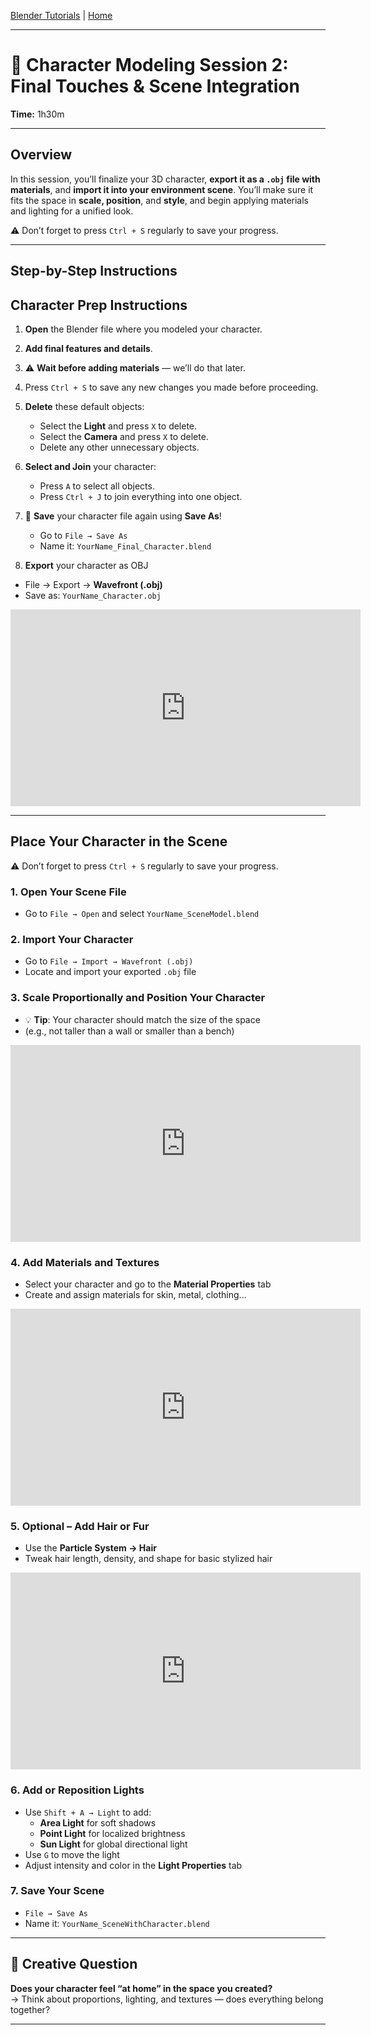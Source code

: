 [Blender Tutorials](README.md) | [Home](../../README.md)

-------------------------------------------------------------------------------

# 👾 Character Modeling Session 2: Final Touches & Scene Integration
**Time:** 1h30m

---

## Overview

In this session, you’ll finalize your 3D character, **export it as a `.obj` file with materials**, and **import it into your environment scene**. You’ll make sure it fits the space in **scale, position**, and **style**, and begin applying materials and lighting for a unified look.

⚠️ Don’t forget to press `Ctrl + S` regularly to save your progress.

---

## Step-by-Step Instructions

## Character Prep Instructions

1. **Open** the Blender file where you modeled your character.

2. **Add final features and details**.

3. ⚠️ **Wait before adding materials** — we’ll do that later.

4. Press `Ctrl + S` to save any new changes you made before proceeding.

5. **Delete** these default objects:
   - Select the **Light** and press `X` to delete.
   - Select the **Camera** and press `X` to delete.
   - Delete any other unnecessary objects.

6. **Select and Join** your character:
   - Press `A` to select all objects.
   - Press `Ctrl + J` to join everything into one object.

7. 💾 **Save** your character file again using **Save As**!
   - Go to `File → Save As`
   - Name it: `YourName_Final_Character.blend`
  
8. **Export** your character as OBJ
- File → Export → **Wavefront (.obj)**  
- Save as: `YourName_Character.obj`

<iframe width="560" height="315" src="https://www.youtube.com/embed/0-uCRr6NOFI?si=AFioUkVWksMotQ1p" title="YouTube video player" frameborder="0" allow="accelerometer; autoplay; clipboard-write; encrypted-media; gyroscope; picture-in-picture; web-share" referrerpolicy="strict-origin-when-cross-origin" allowfullscreen></iframe>

---

## Place Your Character in the Scene

⚠️ Don’t forget to press `Ctrl + S` regularly to save your progress.

### 1. Open Your Scene File
- Go to `File → Open` and select `YourName_SceneModel.blend`

### 2. Import Your Character
- Go to `File → Import → Wavefront (.obj)`
- Locate and import your exported `.obj` file

### 3. Scale Proportionally and Position Your Character
- 💡 **Tip**: Your character should match the size of the space  
- (e.g., not taller than a wall or smaller than a bench)

<iframe width="560" height="315" src="https://www.youtube.com/embed/yRlpVa1g2EQ?si=UJqM7cfl63nOKv5U" title="YouTube video player" frameborder="0" allow="accelerometer; autoplay; clipboard-write; encrypted-media; gyroscope; picture-in-picture; web-share" referrerpolicy="strict-origin-when-cross-origin" allowfullscreen></iframe>

### 4. Add Materials and Textures
- Select your character and go to the **Material Properties** tab
- Create and assign materials for skin, metal, clothing...

<iframe width="560" height="315" src="https://www.youtube.com/embed/E42OxbroToM?si=2CTEL1nATvRUWuOE&amp;start=156" title="YouTube video player" frameborder="0" allow="accelerometer; autoplay; clipboard-write; encrypted-media; gyroscope; picture-in-picture; web-share" referrerpolicy="strict-origin-when-cross-origin" allowfullscreen></iframe>

### 5. Optional – Add Hair or Fur
- Use the **Particle System → Hair**
- Tweak hair length, density, and shape for basic stylized hair

<iframe width="560" height="315" src="https://www.youtube.com/embed/TnmCOeqfZ5o?si=u5h8CNqinrK8K_J4&amp;start=156" title="YouTube video player" frameborder="0" allow="accelerometer; autoplay; clipboard-write; encrypted-media; gyroscope; picture-in-picture; web-share" referrerpolicy="strict-origin-when-cross-origin" allowfullscreen></iframe>

### 6. Add or Reposition Lights
- Use `Shift + A → Light` to add:
  - **Area Light** for soft shadows
  - **Point Light** for localized brightness
  - **Sun Light** for global directional light
- Use `G` to move the light
- Adjust intensity and color in the **Light Properties** tab

### 7. Save Your Scene
- `File → Save As`
- Name it: `YourName_SceneWithCharacter.blend`

---

## 📝 Creative Question

**Does your character feel “at home” in the space you created?**  
→ Think about proportions, lighting, and textures — does everything belong together?


---

